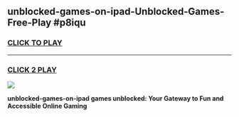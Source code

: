 
## unblocked-games-on-ipad-Unblocked-Games-Free-Play #p8iqu
<h3>
<a href="https://us.freeplayer.one?title=unblocked-games-on-ipad&ref=9M">CLICK TO PLAY</a></h3>
<hr>

<h3>
<a href="https://us.freeplayer.one?title=unblocked-games-on-ipad&ref=9M">CLICK 2 PLAY</a>
  
</h3>

<a href="https://us.freeplayer.one?title=unblocked-games-on-ipad&ref=9M"><img src="https://clearcache.store/games.png"></a>


**unblocked-games-on-ipad games unblocked: Your Gateway to Fun and Accessible Online Gaming**
